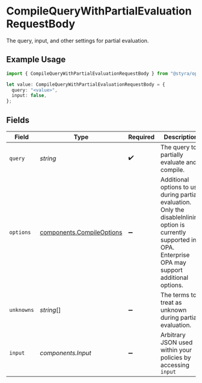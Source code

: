 # CompileQueryWithPartialEvaluationRequestBody

The query, input, and other settings for partial evaluation.

## Example Usage

```typescript
import { CompileQueryWithPartialEvaluationRequestBody } from "@styra/opa/sdk/models/operations";

let value: CompileQueryWithPartialEvaluationRequestBody = {
  query: "<value>",
  input: false,
};
```

## Fields

| Field                                                                                                                                                              | Type                                                                                                                                                               | Required                                                                                                                                                           | Description                                                                                                                                                        |
| ------------------------------------------------------------------------------------------------------------------------------------------------------------------ | ------------------------------------------------------------------------------------------------------------------------------------------------------------------ | ------------------------------------------------------------------------------------------------------------------------------------------------------------------ | ------------------------------------------------------------------------------------------------------------------------------------------------------------------ |
| `query`                                                                                                                                                            | *string*                                                                                                                                                           | :heavy_check_mark:                                                                                                                                                 | The query to partially evaluate and compile.                                                                                                                       |
| `options`                                                                                                                                                          | [components.CompileOptions](../../../sdk/models/components/compileoptions.md)                                                                                      | :heavy_minus_sign:                                                                                                                                                 | Additional options to use during partial evaluation. Only the disableInlining option is currently supported in OPA. Enterprise OPA may support additional options. |
| `unknowns`                                                                                                                                                         | *string*[]                                                                                                                                                         | :heavy_minus_sign:                                                                                                                                                 | The terms to treat as unknown during partial evaluation.                                                                                                           |
| `input`                                                                                                                                                            | *components.Input*                                                                                                                                                 | :heavy_minus_sign:                                                                                                                                                 | Arbitrary JSON used within your policies by accessing `input`                                                                                                      |